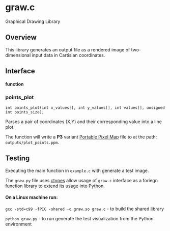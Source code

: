 # graw.c

Graphical Drawing Library

## Overview

This library generates an output file as a rendered image of two-dimensional input data in Cartisian coordinates.

## Interface

#### function
### points_plot

    int points_plot(int x_values[], int y_values[], int values[], unsigned int points_size);

Parses a pair of coordinates (X,Y) and their corresponding value into a line plot.

The function will write a **P3** variant [Portable Pixel Map](https://netpbm.sourceforge.net/doc/ppm.html) file to at the path: `outputs/plot_points.ppm`.

## Testing

Executing the main function in `example.c` with generate a test image.

The `graw.py` file uses [ctypes](https://docs.python.org/3/library/ctypes.html) allow usage of `graw.c` interface as a foriegn function library to extend its usage into Python.

#### On a Linux machine run:

`gcc -std=c99 -fPIC -shared -o graw.so graw.c` - to build the shared library

 `python graw.py` - to run generate the test visualization from the Python environment
